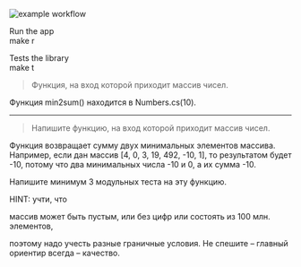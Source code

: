 ![example workflow](https://github.com/zharinovkv/ArrLib/actions/workflows/dotnet.yml/badge.svg)

Run the app  
    make r
  
Tests the library  
    make t
  
> Функция, на вход которой приходит массив чисел.  
  
Функция min2sum() находится в Numbers.cs(10).
  
***

> Напишите функцию, на вход которой приходит массив чисел. 

Функция возвращает сумму двух минимальных элементов массива.
Например, если дан массив [4, 0, 3, 19, 492, -10, 1], то результатом будет -10, потому что два минимальных числа -10 и 0, а их сумма -10.

Напишите минимум 3 модульных теста на эту функцию.

HINT: учти, что 

массив может быть пустым, 
или без цифр 
или состоять из 100 млн. элементов, 

поэтому надо учесть разные граничные условия.
Не спешите – главный ориентир всегда – качество.  
